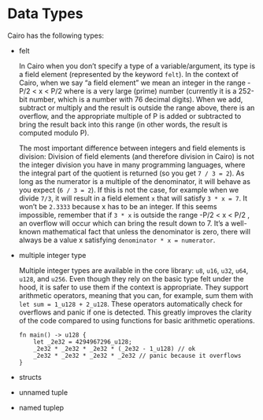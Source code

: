 # Data Types

Cairo has the following types:
* felt

    In Cairo when you don’t specify a type of a variable/argument, its type is a field element (represented by the keyword `felt`). In the context of Cairo, when we say “a field element” we mean an integer in the range -P/2 < x < P/2 
 where 
 is a very large (prime) number (currently it is a 252-bit number, which is a number with 76 decimal digits). When we add, subtract or multiply and the result is outside the range above, there is an overflow, and the appropriate multiple of P
 is added or subtracted to bring the result back into this range (in other words, the result is computed modulo P).

    The most important difference between integers and field elements is division: Division of field elements (and therefore division in Cairo) is not the integer division you have in many programming languages, where the integral part of the quotient is returned (so you get `7 / 3 = 2`). As long as the numerator is a multiple of the denominator, it will behave as you expect (`6 / 3 = 2`). If this is not the case, for example when we divide `7/3`, it will result in a field element `x` that will satisfy `3 * x = 7`. It won’t be `2.3333` because x has to be an integer. If this seems impossible, remember that if `3 * x` is outside the range -P/2 < x < P/2 
, an overflow will occur which can bring the result down to 7. It’s a well-known mathematical fact that unless the denominator is zero, there will always be a value x satisfying `denominator * x = numerator`.
* multiple integer type

    Multiple integer types are available in the core library: `u8`, `u16`, `u32`, `u64`, `u128`, and `u256`. Even though they rely on the basic type felt under the hood, it is safer to use them if the context is appropriate. They support arithmetic operators, meaning that you can, for example, sum them with `let sum = 1_u128 + 2_u128`. These operators automatically check for overflows and panic if one is detected. This greatly improves the clarity of the code compared to using functions for basic arithmetic operations.

    ```
    fn main() -> u128 {
        let _2e32 = 4294967296_u128;
        _2e32 * _2e32 * _2e32 * (_2e32 - 1_u128) // ok
        _2e32 * _2e32 * _2e32 * _2e32 // panic because it overflows
    }
    ```
* structs
* unnamed tuple
* named tuplep